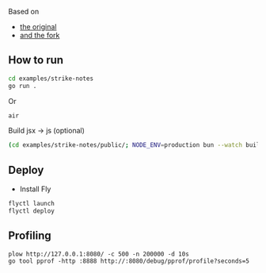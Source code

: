 Based on

- [the original](https://github.com/jazzypants1989/rsc-from-scratch/tree/main/server-components-demo)
- [and the fork](https://github.com/jazzypants1989/rsc-from-scratch/tree/main/server-components-demo)

## How to run

```bash
cd examples/strike-notes
go run .
```

Or

```bash
air
```

Build jsx -> js (optional)

```bash
(cd examples/strike-notes/public/; NODE_ENV=production bun --watch build.ts)
```

## Deploy

- Install Fly

```bash
flyctl launch
flyctl deploy
```

## Profiling

```
plow http://127.0.0.1:8080/ -c 500 -n 200000 -d 10s
go tool pprof -http :8888 http://:8080/debug/pprof/profile?seconds=5
```
